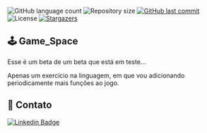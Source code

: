 <p  align="left">
<img  alt="GitHub language count"  src="https://img.shields.io/github/languages/count/viniciusad/Game_Space">
<img  alt="Repository size"  src="https://img.shields.io/github/repo-size/viniciusad/Game_Space">
<a  href="https://github.com/viniciusad/README-ecoleta/commits/master">
<img  alt="GitHub last commit"  src="https://img.shields.io/github/last-commit/viniciusad/Game_Space">
</a>
<img  alt="License"  src="https://img.shields.io/badge/license-MIT-brightgreen">
<a  href="https://github.com/viniciusad/template/stargazers">
<img  alt="Stargazers"  src="https://img.shields.io/github/stars/viniciusad/template?style=social">
</a>
</p>

## 🕹 Game_Space
Esse é um beta de um beta que está em teste...

Apenas um exercício na linguagem, em que vou adicionando periodicamente mais funções ao jogo.


## 📧 Contato
[![Linkedin Badge](https://img.shields.io/badge/-Vinicius%20Silva-blue?style=flat-square&logo=Linkedin&logoColor=white&link=https://www.linkedin.com/in/viniciusad/)](https://www.linkedin.com/in/viniciusad/)
